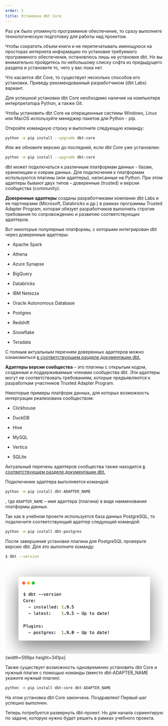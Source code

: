 ```yaml
---
order: 3
title: Установка dbt Core
---
```


Раз уж было упомянуто программное обеспечение, то сразу выполните технологическую подготовку для работы над проектом.

Чтобы сократить объем книги и не перепечатывать имеющуюся на просторах интернета информацию по установке требуемого программного обеспечения, остановлюсь лишь на установке dbt. Но вы внимательно пройдитесь по небольшому списку софта из предыдущего раздела и установите то, чего у вас пока нет.

Что касается dbt Core, то существует несколько способов его установки. Приведу рекомендованный разработчиком (dbt Labs) вариант.

<note type="lab" title="Примечание">

Для успешной установки dbt Core необходимо наличие на компьютере интерпретатора Python, а также Git.

</note>

Чтобы установить dbt Core на операционные системы Windows, Linux или MacOS используйте менеджер пакетов для Python - pip.

Откройте командную строку и выполните следующую команду:

```bash
python -m pip install --upgrade dbt-core
```

Или же обновите версию до последней, если dbt Core уже установлен:

```bash
python -m pip install --upgrade dbt-core
```

dbt может подключаться к различным платформам данных - базам, хранилищам и озерам данных. Для подключения к платформам используются плагины (или адаптеры), написанные на Python. При этом адаптеры бывают двух типов – доверенные (trusted) и версии сообщества (community).

**Доверенные адаптеры** созданы разработчиками компании dbt Labs и ее партнерами (Microsoft, Databricks и др.) в рамках программы Trusted Adapter Program, которая обязует разработчиков выполнять строгие требования по сопровождению и развитию соответствующих адаптеров.

Вот некоторые популярные платформы, с которыми интегрирован dbt через доверенные адаптеры:

-  Apache Spark

-  Athena

-  Azure Synapse

-  BigQuery

-  Databricks

-  IBM Netezza

-  Oracle Autonomous Database

-  Postgres

-  Redshift

-  Snowflake

-  Teradata

С полным актуальным перечнем доверенных адаптеров можно ознакомиться [в соответствующем разделе документации dbt.](https://docs.getdbt.com/docs/trusted-adapters)

**Адаптеры версии сообщества** – это плагины с открытым кодом, созданные и поддерживаемые членами сообщества dbt. Эти адаптеры могут не соответствовать требованиям, которые предъявляются к разработкам участников Trusted Adapter Program.

Некоторые примеры платформ данных, для которых возможность интерграции реализована сообществом:

-  Clickhouse

-  DuckDB

-  Hive

-  MySQL

-  Vertica

-  SQLite

Актуальный перечень адаптеров сообщества также находится [в соответствующем разделе документации dbt.](https://docs.getdbt.com/docs/community-adapters)

Подключение адаптера выполняется командой:

```bash
python -m pip install dbt-ADAPTER_NAME
```

, где `ADAPTER_NAME` – имя адаптера (плагина) в виде наименования платформы данных.

Так как в учебном проекте используется база данных PostgreSQL, то подключите соответствующий адаптер следующей командой:

```bash
python -m pip install dbt-postgres
```

После завершения установки плагина для PostgreSQL проверьте версию dbt. Для это выполните команду:

```bash
$ dbt --version
```

![](./ustanovka-programmnogo-obespecheniya.png "Рисунок 1. Проверка версии dbt Core и установленных адаптеров"){width=599px height=341px}

<note type="lab" title="Примечание">

Также существует возможность одновременно установить dbt Core и нужный плагин с помощью команды (вместо dbt-ADAPTER_NAME укажите нужный плагин):

```bash
python -m pip install dbt-core dbt-ADAPTER_NAME
```

</note>

На этом установка dbt Core закончена. Поздравляю! Первый шаг успешно выполнен.

Теперь потребуется развернуть dbt-проект. Но для начала сориентирую по задаче, которую нужно будет решить в рамках учебного проекта.
